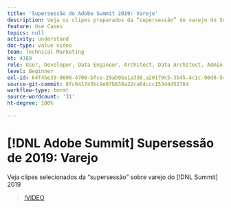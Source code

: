 ```yaml
---
title: 'Supersessão do Adobe Summit 2019: Varejo'
description: Veja os clipes preparados da “supersessão” de varejo do Summit 2019
feature: Use Cases
topics: null
activity: understand
doc-type: value video
team: Technical Marketing
kt: 4389
role: User, Developer, Data Engineer, Architect, Data Architect, Admin, Leader
level: Beginner
exl-id: 64f4be39-9800-4700-bfce-29ab9ba1a338,a20179c5-3b45-4c1c-90d0-54f7fd6a3bd1
source-git-commit: 8fc641743bc9e07b838a22ca64ccc15344d52764
workflow-type: tm+mt
source-wordcount: '31'
ht-degree: 100%

---
```


# [!DNL Adobe Summit] Supersessão de 2019: Varejo

Veja clipes selecionados da “supersessão” sobre varejo do [!DNL Summit] 2019

>[!VIDEO](https://video.tv.adobe.com/v/30549/?quality=12&learn=on)

